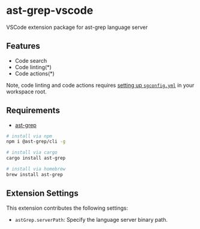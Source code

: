 # ast-grep-vscode

VSCode extension package for ast-grep language server

## Features

- Code search
- Code linting(\*)
- Code actions(\*)

Note, code linting and code actions requires [setting up `sgconfig.yml`](https://ast-grep.github.io/guide/scan-project.html) in your workspace root.

## Requirements

- [ast-grep](https://ast-grep.github.io/)

```bash
# install via npm
npm i @ast-grep/cli -g

# install via cargo
cargo install ast-grep

# install via homebrew
brew install ast-grep
```

## Extension Settings

This extension contributes the following settings:

- `astGrep.serverPath`: Specify the language server binary path.
